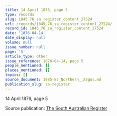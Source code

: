 ```yaml
---
title: 14 April 1876, page 5
type: records
slug: 1845_76_sa_register_content_27524
url: /records/1845_76_sa_register_content_27524/
record_id: 1845_76_sa_register_content_27524
date: '1876-04-14'
date_display: null
volume: null
issue_number: null
page: '5'
article_type: other
issue_reference: 1876-04-14, page 5
people_mentioned: []
places_mentioned: []
topics: []
source_document: 1985-87_Northern__Argus.md
publication_slug: sa-register
---
```


14 April 1876, page 5

Source publication: [The South Australian Register](/publications/sa-register/)
